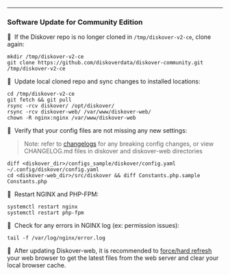 ___
### Software Update for Community Edition

🔴 &nbsp;If the Diskover repo is no longer cloned in `/tmp/diskover-v2-ce`, clone again:
```
mkdir /tmp/diskover-v2-ce
git clone https://github.com/diskoverdata/diskover-community.git /tmp/diskover-v2-ce
```

🔴 &nbsp;Update local cloned repo and sync changes to installed locations:
```
cd /tmp/diskover-v2-ce
git fetch && git pull
rsync -rcv diskover/ /opt/diskover/
rsync -rcv diskover-web/ /var/www/diskover-web/
chown -R nginx:nginx /var/www/diskover-web
```

🔴 &nbsp;Verify that your config files are not missing any new settings:
>Note: refer to [changelogs](https://docs.diskoverdata.com/diskover_changelogs/) for any breaking config changes, or view CHANGELOG.md files in diskover and diskover-web directories
```
diff <diskover_dir>/configs_sample/diskover/config.yaml ~/.config/diskover/config.yaml
cd <diskover-web_dir>/src/diskover && diff Constants.php.sample Constants.php 
```

🔴 &nbsp;Restart NGINX and PHP-FPM:
```
systemctl restart nginx
systemctl restart php-fpm
```

🔴 &nbsp;Check for any errors in NGINX log (ex: permission issues):
```
tail -f /var/log/nginx/error.log
```

🔴 &nbsp;After updating Diskover-web, it is recommended to [force/hard refresh](https://fabricdigital.co.nz/blog/how-to-hard-refresh-your-browser-and-clear-cache) your web browser to get the latest files from the web server and clear your local browser cache.
